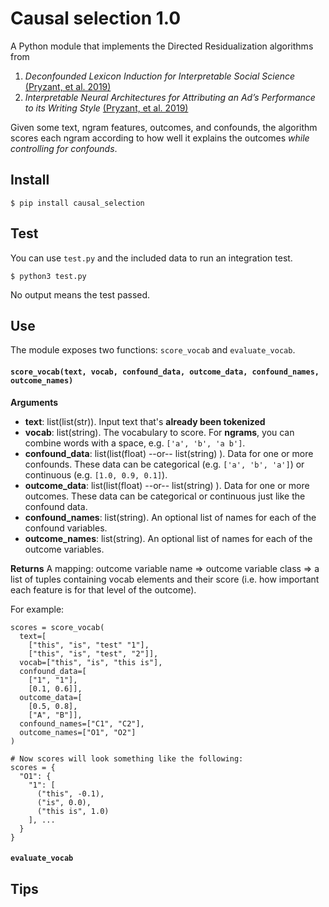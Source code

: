 # Causal selection 1.0

A Python module that implements the Directed Residualization algorithms from 
1. _Deconfounded Lexicon Induction for Interpretable Social Science_ [(Pryzant, et al. 2019)](https://nlp.stanford.edu/pubs/pryzant2018lexicon.pdf)
2. _Interpretable Neural Architectures for Attributing an Ad’s Performance to its Writing Style_ [(Pryzant, et al. 2019)](https://nlp.stanford.edu/pubs/pryzant2018emnlp.pdf)

Given some text, ngram features, outcomes, and confounds, the algorithm scores each ngram according to how well it explains the outcomes _while controlling for confounds_. 


## Install

```
$ pip install causal_selection
```

## Test

You can use `test.py` and the included data to run an integration test.

```
$ python3 test.py
```
No output means the test passed.

## Use
The module exposes two functions: `score_vocab` and `evaluate_vocab`.

#### `score_vocab(text, vocab, confound_data, outcome_data, confound_names, outcome_names)`

**Arguments**
* **text**: list(list(str)). Input text that's **already been tokenized**
* **vocab**: list(string). The vocabulary to score. For **ngrams**, you can combine words with a space, e.g. `['a', 'b', 'a b']`.
* **confound_data**: list(list(float) --or-- list(string) ). Data for one or more confounds. These data can be categorical 
            (e.g. `['a', 'b', 'a']`) or continuous (e.g. `[1.0, 0.9, 0.1]`).
* **outcome_data**: list(list(float) --or-- list(string) ). Data for one or more outcomes. These data can be categorical 
            or continuous just like the confound data.
* **confound_names**: list(string). An optional list of names for each of the confound variables.
* **outcome_names**: list(string). An optional list of names for each of the outcome variables.

**Returns**
A mapping: outcome variable name => outcome variable class => a list of tuples containing vocab elements and their score (i.e. how important each feature is for that level of the outcome).

For example:
```
scores = score_vocab(
  text=[
    ["this", "is", "test" "1"],
    ["this", "is", "test", "2"]],
  vocab=["this", "is", "this is"],
  confound_data=[
    ["1", "1"],
    [0.1, 0.6]],
  outcome_data=[
    [0.5, 0.8],
    ["A", "B"]],
  confound_names=["C1", "C2"],
  outcome_names=["O1", "O2"]
)

# Now scores will look something like the following:
scores = {
  "O1": {
    "1": [
      ("this", -0.1),
      ("is", 0.0),
      ("this is", 1.0)
    ], ...
  }
}
```


#### `evaluate_vocab`


## Tips
